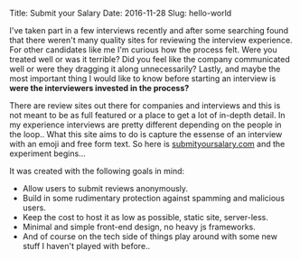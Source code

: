 Title: Submit your Salary
Date: 2016-11-28
Slug: hello-world


I've taken part in a few interviews recently and after some searching found that there weren't many quality sites for reviewing the interview experience.
For other candidates like me I'm curious how the process felt. Were you treated well or was it terrible? Did you feel like the company communicated well or were they dragging it along unnecessarily?
Lastly, and maybe the most important thing I would like to know before starting an interview is **were the interviewers invested in the process?**

There are review sites out there for companies and interviews and this is not meant to be as full featured or a place to get a lot of in-depth detail.
In my experience interviews are pretty different depending on the people in the loop.. What this site aims to do is capture the essense of an interview with an emoji and
free form text.  So here is [submityoursalary.com](https://submityoursalary.com) and the experiment begins...

It was created with the following goals in mind:

* Allow users to submit reviews anonymously.
* Build in some rudimentary protection against spamming and malicious users.
* Keep the cost to host it as low as possible, static site, server-less.
* Minimal and simple front-end design, no heavy js frameworks.
* And of course on the tech side of things play around with some new stuff I haven't played with before..
